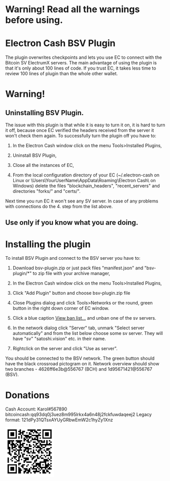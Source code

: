 # Warning! Read all the warnings before using.

# Electron Cash BSV Plugin
The plugin overwrites checkpoints and lets you use EC to connect with the Bitcoin SV ElectrumX servers. The main advantage of using the plugin is that it's only about 100 lines of code. If you trust EC, it takes less time to review 100 lines of plugin than the whole other wallet. 

# Warning! 
## Uninstalling BSV Plugin.
The issue with this plugin is that while it is easy to turn it on, it is hard to turn it off, because once EC verified the headers received from the server it won't check them again.  To successfully turn the plugin off you have to:
1. In the Electron Cash window click on the menu Tools>Installed Plugins, 

2. Uninstall BSV Plugin,

3. Close all the instances of EC,

4. From the local configuration directory of your EC (~/.electron-cash on Linux or \Users\YourUserName\AppData\Roaming\Electron
Cash\ on Windows) delete the files "blockchain_headers", "recent_servers" and directories "forks/" and "certs/".

Next time you run EC it won't see any SV server. 
In case of any problems with connections do the 4. step from the list above.
## Use only if you know what you are doing.

# Installing the plugin
To install BSV Plugin and connect to the BSV server you have to:
1. Download bsv-plugin.zip or just pack files "manifest.json" and "bsv-plugin/*" to zip file with your archive manager,

2. In the Electron Cash window click on the menu Tools>Installed Plugins, 

3. Click "Add Plugin" button and choose bsv-plugin.zip file

4. Close Plugins dialog and click Tools>Networks or the round, green button in the right down corner of EC window.

5. Click a blue caption <u>View ban list...</u> and unban one of the sv servers.

6. In the network dialog click "Server" tab, unmark "Select server automatically" and from the list below choose some sv server. They will have "sv" "satoshi.vision" etc. in their name.

7. Rightclick on the server and click "Use as server".

You should be connected to the BSV network. The green button should have the black crossroad pictogram on it. Network overview should show two branches - 4626ff6e3b@556767 (BCH) and 1d95671421@556767 (BSV).


# Donations
Cash Account: Karol#567890
bitcoincash:qq93dq0j3uez8m995lrkx4a6n48j2fckfuwdaqeej2
Legacy format: 121dPy31QTsxAYUyGRbwEmW2c1hyZy1Xnz

![donate](/donate.png)
